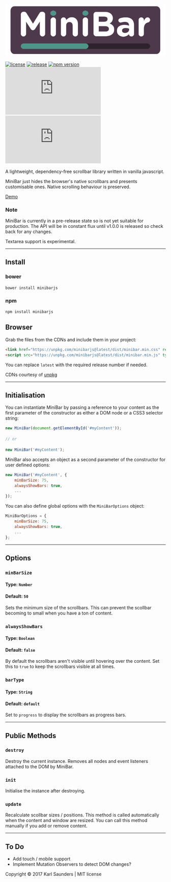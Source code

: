 ![MiniBar](/docs/img/minibar_logo_medium.png?raw=true "MiniBar")

[![license](https://img.shields.io/github/license/mashape/apistatus.svg)](https://github.com/Mobius1/MiniBar/blob/master/LICENSE)
[![release](https://img.shields.io/badge/release-0.1.5-orange.svg?style=flat)](https://github.com/Mobius1/MiniBar/releases/tag/0.1.5)
[![npm version](https://badge.fury.io/js/minibarjs.svg)](https://badge.fury.io/js/minibarjs)
![](http://img.badgesize.io/Mobius1/MiniBar/master/dist/minibar.min.js)
![](http://img.badgesize.io/Mobius1/MiniBar/master/dist/minibar.min.js?compression=gzip&label=gzipped)

A lightweight, dependency-free scrollbar library written in vanilla javascript.

MiniBar just hides the browser's native scrollbars and presents customisable ones. Native scrolling behaviour is preserved.

[Demo](https://mobius1.github.io/MiniBar/)

### Note

MiniBar is currently in a pre-release state so is not yet suitable for production. The API will be in constant flux until v1.0.0 is released so check back for any changes.

Textarea support is experimental.

---

## Install

### bower

```
bower install minibarjs
```

### npm

```
npm install minibarjs
```

## Browser

Grab the files from the CDNs and include them in your project:

```html
<link href="https://unpkg.com/minibarjs@latest/dist/minibar.min.css" rel="stylesheet" type="text/css">
<script src="https://unpkg.com/minibarjs@latest/dist/minibar.min.js" type="text/javascript"></script>
```

You can replace `latest` with the required release number if needed.

CDNs courtesy of [unpkg](https://unpkg.com/#/)

---

## Initialisation

You can instantiate MiniBar by passing a reference to your content as the first parameter of the constructor as either a DOM node or a CSS3 selector string:

```javascript
new MiniBar(document.getElementById('#myContent'));

// or

new MiniBar('#myContent');
```

MiniBar also accepts an object as a second parameter of the constructor for user defined options:

```javascript
new MiniBar('#myContent', {
    minBarSize: 75,
    alwaysShowBars: true,
    ...
});
```

You can also define global options with the `MiniBarOptions` object:

```javascript
MiniBarOptions = {
    minBarSize: 75,
    alwaysShowBars: true,
    ...
};
```

---

## Options

### `minBarSize`
#### Type: `Number`
#### Default: `50`

Sets the minimum size of the scrollbars. This can prevent the scollbar becoming to small when you have a ton of content.


### `alwaysShowBars`
#### Type: `Boolean`
#### Default: `false`

By default the scrollbars aren't visible until hovering over the content. Set this to `true` to keep the scrollbars visible at all times.


### `barType`
#### Type: `String`
#### Default: `default`

Set to `progress` to display the scrollbars as progress bars.

---

## Public Methods

### `destroy`

Destroy the current instance. Removes all nodes and event listeners attached to the DOM by MiniBar.


### `init`

Initialise the instance after destroying.


### `update`

Recalculate scollbar sizes / positions. This method is called automatically when the content and window are resized. You can call this method manually if you add or remove content.

---

## To Do

* Add touch / mobile support
* Implement Mutation Observers to detect DOM changes?

Copyright © 2017 Karl Saunders | MIT license

